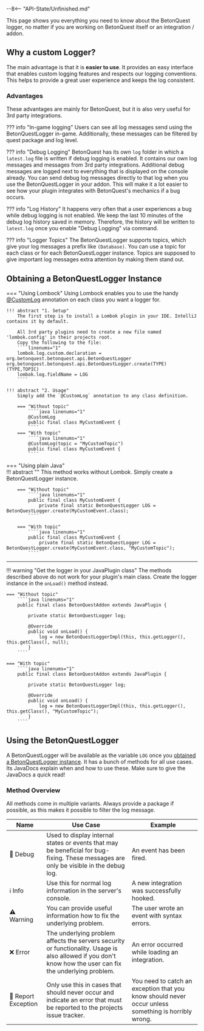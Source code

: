--8<-- "API-State/Unfinished.md"

This page shows you everything you need to know about the BetonQuest logger, no matter if you are working on BetonQuest 
itself or an integration / addon.

## Why a custom Logger?
The main advantage is that it is **easier to use**.
It provides an easy interface that enables custom logging features and respects our logging conventions. 
This helps to provide a great user experience and keeps the log consistent.

### Advantages
These advantages are mainly for BetonQuest, but it is also very useful for 3rd party integrations. 


??? info "In-game logging"
    Users can see all log messages send using the BetonQuestLogger in-game.
    Additionally, these messages can be filtered by quest package and log level.

??? info "Debug Logging"
    BetonQuest has its own `log` folder in which a `latest.log` file is written if debug logging is enabled.
    It contains our own log messages and messages from 3rd party integrations.
    Additional debug messages are logged next to everything that is displayed on the console already.
    You can send debug log messages directly to that log when you use the BetonQuestLogger in your addon.
    This will make it a lot easier to see how your plugin integrates with BetonQuest's mechanics if a bug occurs.

??? info "Log History"
    It happens very often that a user experiences a bug while debug logging is not enabled.
    We keep the last 10 minutes of the debug log history saved in memory.
    Therefore, the history will be written to `latest.log` once you enable "Debug Logging" via command. 

??? info "Logger Topics"
    The BetonQuestLogger supports topics, which give your log messages a prefix like `(Database)`.
    You can use a topic for each class or for each BetonQuestLogger instance.
    Topics are supposed to give important log messages extra attention by making them stand out.

## Obtaining a BetonQuestLogger Instance

=== "Using Lombock"
    Using Lombock enables you to use the handy
    <a href="https://projectlombok.org/features/log" target="_blank">@CustomLog</a>
    annotation on each class you want a logger for.

    !!! abstract "1. Setup"
        The first step is to install a Lombok plugin in your IDE. IntelliJ contains it by default.

        All 3rd party plugins need to create a new file named 'lombok.config' in their projects root.
        Copy the following to the file:
        ````linenums="1"
        lombok.log.custom.declaration = org.betonquest.betonquest.api.BetonQuestLogger org.betonquest.betonquest.api.BetonQuestLogger.create(TYPE)(TYPE,TOPIC)
        lombok.log.fieldName = LOG
        ````

    !!! abstract "2. Usage"
        Simply add the `@CustomLog` annotation to any class definition.

        === "Without topic"
            ````java linenums="1"
            @CustomLog
            public final class MyCustomEvent {
            ````
        === "With topic"
            ````java linenums="1"
            @CustomLog(topic = "MyCustomTopic")
            public final class MyCustomEvent {
            ````

=== "Using plain Java"    
    !!! abstract ""
        This method works without Lombok.
        Simply create a BetonQuestLogger instance.

        === "Without topic"
            ````java linenums="1"
            public final class MyCustomEvent {
                private final static BetonQuestLogger LOG = BetonQuestLogger.create(MyCustomEvent.class);
            ````
        
        === "With topic"
            ````java linenums="1"
            public final class MyCustomEvent {
                private final static BetonQuestLogger LOG = BetonQuestLogger.create(MyCustomEvent.class, "MyCustomTopic");
            ````
---

!!! warning "Get the logger in your JavaPlugin class"
    The methods described above do not work for your plugin's main class. 
    Create the logger instance in the `onLoad()` method instead.

    === "Without topic"
        ````java linenums="1"
        public final class BetonQuestAddon extends JavaPlugin {
    
            private static BetonQuestLogger log;
    
            @Override
            public void onLoad() {
                log = new BetonQuestLoggerImpl(this, this.getLogger(), this.getClass(), null);
            }
        ````

    === "With topic"
        ````java linenums="1"
        public final class BetonQuestAddon extends JavaPlugin {
    
            private static BetonQuestLogger log;
    
            @Override
            public void onLoad() {
                log = new BetonQuestLoggerImpl(this, this.getLogger(), this.getClass(), "MyCustomTopic");
            }
        ````

## Using the BetonQuestLogger
A BetonQuestLogger will be available as the variable `LOG` once you [obtained a BetonQuestLogger instance](#obtaining-a-betonquestlogger-instance). 
It has a bunch of methods for all use cases. Its JavaDocs explain when and how to use these.
Make sure to give the JavaDocs a quick read! 

### Method Overview

All methods come in multiple variants. Always provide a package if possible, as this makes it possible to filter the log
message.
 

| Name                              	| Use Case 	                                                                                                                                                 | Example 	                                                 |
|------------------------------------ |----------------------------------------------------------------------------------------------------------------------------------------------------------- |---------------------------------------------------------- |
| :shushing_face: Debug               | Used to display internal states or events that may be beneficial for bug-fixing. These messages are only be visible in the debug log.                      | An event has been fired.         	                       |
| :information_source: Info           | Use this for normal log information in the server's console.                                                                                               | A new integration was successfully hooked.     	         |
| :warning: Warning                   | You can provide useful information how to fix the underlying problem.                                                                                      | The user wrote an event with syntax errors.               |
| :x: Error            	              | The underlying problem affects the servers security or functionality. Usage is also allowed if you don't know how the user can fix the underlying problem. | An error occurred while loading an integration.           |
| :rotating_light: Report Exception 	| Only use this in cases that should never occur and indicate an error that must be reported to the projects issue tracker.                                  | You need to catch an exception that you know should never occur unless something is horribly wrong. | 
